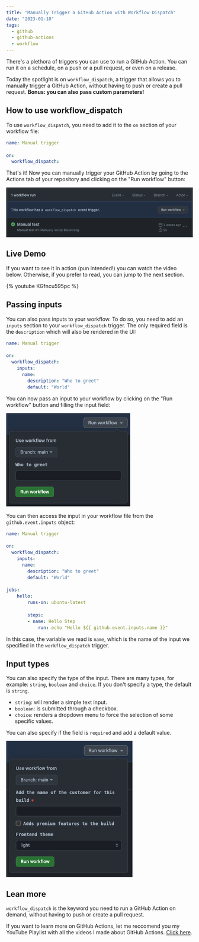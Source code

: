 ```yaml
---
title: "Manually Trigger a GitHub Action with Workflow Dispatch"
date: "2023-01-10"
tags:
  - github
  - github-actions
  - workflow
---
```


There's a plethora of triggers you can use to run a GitHub Action. You can run it on a schedule, on a push or a pull request, or even on a release.

Today the spotlight is on `workflow_dispatch`, a trigger that allows you to manually trigger a GitHub Action, without having to push or create a pull request. **Bonus: you can also pass custom parameters!**

## How to use workflow_dispatch

To use `workflow_dispatch`, you need to add it to the `on` section of your workflow file:

```yaml
name: Manual trigger

on:
  workflow_dispatch:
```

That's it! Now you can manually trigger your GitHub Action by going to the Actions tab of your repository and clicking on the "Run workflow" button:

![Run workflow button](./run-workflow-button.png)

## Live Demo

If you want to see it in action (pun intended!) you can watch the video below. Otherwise, if you prefer to read, you can jump to the next section.

{% youtube KGfncu595pc %}

## Passing inputs

You can also pass inputs to your workflow. To do so, you need to add an `inputs` section to your `workflow_dispatch` trigger. The only required field is the `description` which will also be rendered in the UI:

```yaml
name: Manual trigger

on:
  workflow_dispatch:
    inputs:
      name:
        description: "Who to greet"
        default: "World"
```

You can now pass an input to your workflow by clicking on the "Run workflow" button and filling the input field:

![Run workflow button](./run-workflow-input.png)

You can then access the input in your workflow file from the `github.event.inputs` object:

```yaml
name: Manual trigger

on:
  workflow_dispatch:
    inputs:
      name:
        description: "Who to greet"
        default: "World"

jobs:
    hello:
        runs-on: ubuntu-latest

        steps:
        - name: Hello Step
            run: echo "Hello ${{ github.event.inputs.name }}"
```

In this case, the variable we read is `name`, which is the name of the input we specified in the `workflow_dispatch` trigger.

## Input types

You can also specify the type of the input. There are many types, for example: `string`, `boolean` and `choice`. If you don't specify a type, the default is `string`.

- `string`: will render a simple text input.
- `boolean`: is submitted through a checkbox.
- `choice`: renders a dropdown menu to force the selection of some specific values.

You can also specify if the field is `required` and add a default value.

![Run workflow fields](./run-workflow-fields.png)

## Lean more

`workflow_dispatch` is the keyword you need to run a GitHub Action on demand, without having to push or create a pull request.

If you want to learn more on GitHub Actions, let me reccomend you my YouTube Playlist with all the videos I made about GitHub Actions. [Click here](https://www.youtube.com/playlist?list=PLOQjd5dsGSxKC4K12-iLnla5E7rjJr_Ts).
